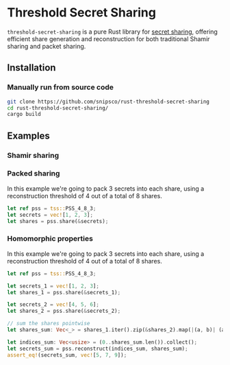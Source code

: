 # Threshold Secret Sharing

`threshold-secret-sharing` is a pure Rust library for [secret sharing](https://en.wikipedia.org/wiki/Secret_sharing), 
offering efficient share generation and reconstruction for both traditional Shamir sharing and packet sharing.


## Installation

### Manually run from source code
```bash
git clone https://github.com/snipsco/rust-threshold-secret-sharing
cd rust-threshold-secret-sharing/
cargo build
```

## Examples

### Shamir sharing

### Packed sharing
In this example we're going to pack 3 secrets into each share, using a reconstruction threshold of 4 out of a total of 8 shares.
```rust
let ref pss = tss::PSS_4_8_3;
let secrets = vec![1, 2, 3];
let shares = pss.share(&secrets);
```

### Homomorphic properties
In this example we're going to pack 3 secrets into each share, using a reconstruction threshold of 4 out of a total of 8 shares.
```rust
let ref pss = tss::PSS_4_8_3;

let secrets_1 = vec![1, 2, 3];
let shares_1 = pss.share(&secrets_1);

let secrets_2 = vec![4, 5, 6];
let shares_2 = pss.share(&secrets_2);

// sum the shares pointwise
let shares_sum: Vec<_> = shares_1.iter().zip(&shares_2).map(|(a, b)| (a + b) % pss.prime).collect();

let indices_sum: Vec<usize> = (0..shares_sum.len()).collect();
let secrets_sum = pss.reconstruct(indices_sum, shares_sum);
assert_eq!(secrets_sum, vec![5, 7, 9]);
```
